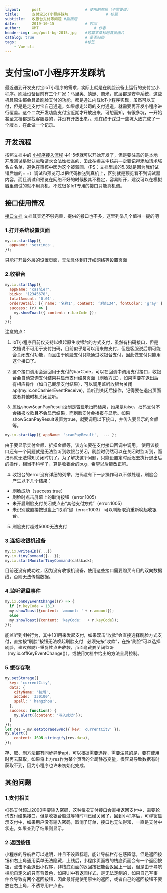 ```yaml
---
layout:     post   				    # 使用的布局（不需要改）
title:      支付宝IoT小程序踩坑 				# 标题 
subtitle:   收银台支付等问题 #副标题
date:       2019-10-15 				# 时间
author:     XMT 						# 作者
header-img: img/post-bg-2015.jpg 	#这篇文章标题背景图片
catalog: true 						# 是否归档
tags:								#标签
    - Vue-cli
---
```


# 支付宝IoT小程序开发踩坑
最近遇到开发支付宝IoT小程序的需求，实际上就是在刷脸设备上运行的支付宝小程序。刷脸设备目前有三个厂家：马里奥、蜻蜓、商米，底层都是安卓系统，这些机具原生都会具备刷脸支付的功能，都是通过内载IoT小程序实现，虽然可以支付，但是是走支付宝自己通道，如果想走公司的支付通道，就需要再开发小程序进行覆盖。这个二次开发功能支付宝近期才开放出来，可想而知，有很多坑，一开始甚至文档都是找客服要的，并没有开放出来。。现在终于踩过一些坑大致完成了一个版本，在此做一个记录。
## 开发流程
按照文档中的 [小程序接入流程](https://alipay.open.taobao.com/docs/doc.htm?spm=a219a.7629140.0.0.43f54b70RmeOYt&treeId=662&articleId=117880&docType=1#s8 "小程序接入流程") 中1-5步就可以开始开发了，但是要注意的是本地开发调试是默认忽略请求合法性检查的，因此在提交审核前一定要记得添加请求域名白名单，避免在审核中因为这个被驳回。（PS：文档里加的5.3就是因为我们试错后加的= =）调试和预览可以把代码推送到真机上，区别就是预览看不到调试器内容，而且调试和预览在网络不好的时候极其不稳定，容易断开，建议可以在模拟器里调试的就不用真机，不过很多IoT专用的接口只能真机调。

## 接口使用情况
[接口文档](https://alipay.open.taobao.com/docs/doc.htm?spm=a219a.7629140.0.0.5cb24b70yHGx6D&treeId=662&articleId=118285&docType=1 "接口文档")
文档其实还不够完善，提供的接口也不多，这里列举几个值得一提的吧

### 1.打开系统设置页面
```javascript
my.ix.startApp({
  appName: 'settings',
});
```
只能打开最外层的设置页面，无法具体到打开如网络等设置页面
### 2.收银台
```javascript
my.ix.startApp({
  appName: 'cashier',
  bizNo: '12345678',
  totalAmount: '0.01',
  orderDetail: [{ name: '名称1', content: '详情134', fontColor: 'gray' },{ name: '名称2', content: '详情456', fontColor: 'red' }],
  success: (r) => {
    my.showToast({ content: r.barCode });
  }
});
```
注意的点：
1. IoT小程序目前仅支持以唤起原生收银台的方式支付，虽然有扫码接口，但是文档说不可用于支付扫码，目前似乎是可以用来做支付，但是客服说后期可能会关闭支付功能，而且由于刷脸支付只能通过收银台支付，因此做支付只能用这个接口了。

2. 这个接口调用会返回用于支付的barCode，可以在回调中调用支付接口，收银台会自动查询支付结果并显示支付结果页面（刷脸方式），如果需要在退出后有相应操作（如自己展示支付结果），可以调用监听收银台关闭api(my.ix.onCashierEventReceive)，监听到关闭后操作，记得要在退出页面或者其他时机关闭监听。

3. 属性showScanPayResult控制是否显示扫码结果，如果是false，扫码支付不会播报收款且不会显示结果，而刷脸支付会播报与显示。如果showScanPayResult设置为true，就要调用以下接口，并传入要显示的金额等。
```javascript
my.ix.startApp({ appName: 'scanPayResult',  ... };
```
由于要显示实付金额、折扣金额等，该方法要在支付接口回调中调用。
使用该接口还有一个问题就是无法监听到收银台关闭，刷脸时仍然可以在关闭时监听到，而扫码就无法得知关闭时机了。为了解决这个问题，只能设置定时延迟去执行退出后的操作，相当不科学了，算是收银台的bug，希望以后能改正吧。

4. 收银台的error没有详细的列举，扫码没有下一步操作可以不做处理，刷脸会产生以下几个结果：
- 刷脸成功（success:true）
- 刷脸时点击屏幕上的取消按钮（error:1005）
- 未开启刷脸支付关闭或点击“其他支付方式”（error:1005）
- 未识别或直接按键盘上“取消”键（error:1003）
可以判断取消重新唤起收银台。

5. 刷脸支付超过5000无法支付

### 3.连接收银机设备
```javascript
my.ix.writeHID({...})
my.ix.tinyCommand({...});
my.ix.startMonitorTinyCommand(callback);
```
目前还没有成功过，因为没有收银机设备，使用这些接口需要购买专用的双向数据线，否则无法传输数据。

### 4.监听键盘事件
```javascript
my.ix.onKeyEventChange((r) => {
  if (r.keyCode = 131)
  my.showToast({content: 'amount: ' + r.amount});
  else
  my.showToast({content: 'keyCode: ' + r.keyCode});
});
```
能监听到4种行为，其中131用来发起支付，如果双击“收款”会直接选择刷脸方式支付，直接按“刷脸”按钮无法唤起刷脸支付，必须先按“收款”，在按“刷脸”可以选择刷脸，建议做防止重复性点击收款。页面隐藏要关闭监听（my.ix.offKeyEventChange()），或使用文档中给出的方法全局控制。

### 5.缓存存取
```javascript
my.setStorage({
  key: 'currentCity',
  data: {
    cityName: '杭州',
    adCode: '330100',
    spell: ' hangzhou',
  },
  success: function() {
    my.alert({content: '写入成功'});
  }
});
let res = my.getStorageSync({ key: 'currentCity' });
my.alert({
	content: JSON.stringify(res.data),
});
```
存、取、删方法都有同步异步api，可以根据需要选择，需要注意的是，要在使用时再去获取，如果将上方res作为某个页面的全局静态变量，很容易导致数据有时获取不到，因为小程序也许未初始化完成。

## 其他问题
### 1.支付相关
扫码支付超过2000需要输入密码，这种情况支付接口会直接返回支付中，需要轮询支付结果接口，但是收银台超过等待时间已经关闭了，回到小程序后，可弹窗显示支付中，如果用户没有输入密码，取消了订单，接口也无法得知，一直是支付中状态，如果查到了结果则显示。

### 2.返回按钮
小程序的导航栏可以透明，并且不设置标题，能让导航栏存在感降低，但是返回按钮和右上角通用菜单无法隐藏，上线后，小程序页面栈的栈底页面会有一个返回按钮，点击不会退出小程序，非栈底页面的返回按钮能会返回上一层，但是由于导航栏能自定义的只有背景色，如果UI中有返回样式，是无法定制的，如果自己写事件会导致有两个返回按钮，因此最好是使用原生的返回，或者自己的返回按钮不要放在右上角，不诱导用户点击。

